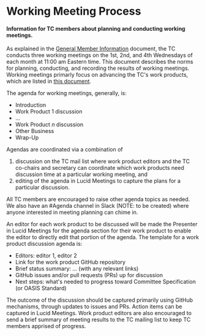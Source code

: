 # Working Meeting Process
#### Information for TC members about planning and conducting working meetings.

As explained in the [General Member Information](New-Member-Info.md) document, the TC conducts three working meetings on the 1st, 2nd, and 4th Wednesdays of each month at 11:00 am Eastern time. This document describes the norms for planning, conducting, and recording the results of working meetings. Working meetings primarly focus on advancing the TC's work products, which are listed in [this document](Work-Product-List.md).

The agenda for working meetings, generally, is:
 * Introduction
 * Work Product 1 discussion
 * ...
 * Work Product _n_ discussion
 * Other Business
 * Wrap-Up
 
Agendas are coordinated via a combination of 
 1) discussion on the TC mail list where work product editors and the TC co-chairs and secretary can coordinate which work products need discussion time at a particular working meeting, and 
 1) editing of the agenda in Lucid Meetings to capture the plans for a particular discussion. 

All TC members are encouraged to raise other agenda topics as needed. We also have an #Agenda channel in Slack (NOTE: to be created) where anyone interested in meeting planning can chime in. 

An editor for each work product to be discussed will be made the Presenter in Lucid Meetings for the agenda section for their work product to enable the editor to directly edit that portion of the agenda. The template for a work product discussion agenda is:
 * Editors:  editor 1, editor 2
 * Link for the work product GitHub repository
 * Brief status summary: ... (with any relevant links)
 * GitHub issues and/or pull requests (PRs) up for discussion
 * Next steps: what's needed to progress toward Committee Specification (or OASIS Standard)

The outcome of the discussion should be captured primarily using GitHub mechanisms, through updates to issues and PRs. Action items can be captured in Lucid Meetings. Work product editors are also encouraged to send a brief summary of meeting results to the TC mailing list to keep TC members apprised of progress.
